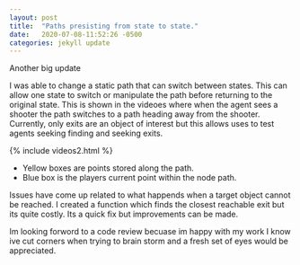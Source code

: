 ```yaml
---
layout: post
title:  "Paths presisting from state to state."
date:   2020-07-08-11:52:26 -0500 
categories: jekyll update
---
```

Another big update 

I was able to change a static path that can switch between states. This can allow one state to switch or manipulate the path before returning to the original state. This is shown in the videoes where when the agent sees a shooter the path switches to a path heading away from the shooter.  Currently, only exits are an object of interest but this allows uses to test agents seeking finding and seeking exits. 


{% include videos2.html %}

- Yellow boxes are points stored along the path. 
- Blue box is the players current point within the node path. 


Issues have come up related to what happends when a target object cannot be reached. I created a function which finds the closest reachable exit but its quite costly.  Its a quick fix but improvements can be made. 

Im looking forword to a code review becuase im happy with my work I know ive cut corners when trying to brain storm and a fresh set of eyes would be appreciated.